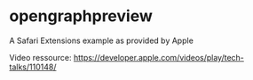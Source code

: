 # opengraphpreview
A Safari Extensions example as provided by Apple

Video ressource: https://developer.apple.com/videos/play/tech-talks/110148/
